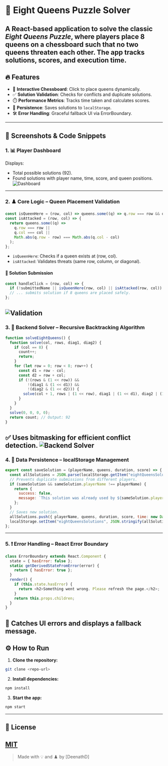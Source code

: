 # 🧠 Eight Queens Puzzle Solver

A **React-based application** to solve the classic *Eight Queens Puzzle*, where players place 8 queens on a chessboard such that no two queens threaten each other. The app tracks solutions, scores, and execution time.
---
## 🔥 Features
- 🧩 **Interactive Chessboard**: Click to place queens dynamically.
- ✅ **Solution Validation**: Checks for conflicts and duplicate solutions.
- ⏱️ **Performance Metrics**: Tracks time taken and calculates scores.
- 💾 **Persistence**: Saves solutions to `localStorage`.
- 🛠️ **Error Handling**: Graceful fallback UI via ErrorBoundary.
---
## 📸 Screenshots & Code Snippets
### 1. 📊 Player Dashboard
Displays:
- Total possible solutions (92).
- Found solutions with player name, time, score, and queen positions.
![Dashboard](screenshots/dashboard.png)
---
### 2. ♟️ Core Logic – Queen Placement Validation
```javascript
const isQueenHere = (row, col) => queens.some((q) => q.row === row && q.col === col);
const isAttacked = (row, col) => {
  return queens.some((q) => 
    q.row === row || 
    q.col === col || 
    Math.abs(q.row - row) === Math.abs(q.col - col)
  );
};
```
- `isQueenHere`: Checks if a queen exists at (row, col).
- `isAttacked`: Validates threats (same row, column, or diagonal).
#### 🧠 Solution Submission
```javascript
const handleClick = (row, col) => {
  if (!submittedName || isQueenHere(row, col) || isAttacked(row, col)) return;
  // ... submits solution if 8 queens are placed safely.
};
```
![Validation](screenshots/validation.png)
---
### 3. 🧮 Backend Solver – Recursive Backtracking Algorithm
```javascript
function solveEightQueens() {
  function solve(col, rows, diag1, diag2) {
    if (col == 8) {
      count++;
      return;
    }
    for (let row = 0; row < 8; row++) {
      const d1 = row - col;
      const d2 = row + col;
      if (!(rows & (1 << row)) && 
          !(diag1 & (1 << d1)) && 
          !(diag2 & (1 << d2))) {
        solve(col + 1, rows | (1 << row), diag1 | (1 << d1), diag2 | (1 << d2));
      }
    }
  }
  solve(0, 0, 0, 0);
  return count; // Output: 92
}
```
✅ Uses **bitmasking** for efficient conflict detection.
![Backend Solver](screenshots/backend.png)
---
### 4. 💽 Data Persistence – localStorage Management
```javascript
export const saveSolution = (playerName, queens, duration, score) => {
  const allSolutions = JSON.parse(localStorage.getItem("eightQueensSolutions")) || [];
  // Prevents duplicate submissions from different players.
  if (sameSolution && sameSolution.playerName !== playerName) {
    return { 
      success: false, 
      message: `This solution was already used by ${sameSolution.playerName}.` 
    };
  }
  // Saves new solution.
  allSolutions.push({ playerName, queens, duration, score, time: new Date().toISOString() });
  localStorage.setItem("eightQueensSolutions", JSON.stringify(allSolutions));
};
```
---
### 5. ❗ Error Handling – React Error Boundary
```javascript
class ErrorBoundary extends React.Component {
  state = { hasError: false };
  static getDerivedStateFromError(error) {
    return { hasError: true };
  }
  render() {
    if (this.state.hasError) {
      return <h2>Something went wrong. Please refresh the page.</h2>;
    }
    return this.props.children;
  }
}
```
🔐 Catches UI errors and displays a fallback message.
---
## ⚙️ How to Run
1. **Clone the repository:**
```bash
git clone <repo-url>
```
2. **Install dependencies:**
```bash
npm install
```
3. **Start the app:**
```bash
npm start
```
---
## 🧾 License
[MIT](LICENSE)
---
> Made with 💡 and ♟️ by [DeenathD]

